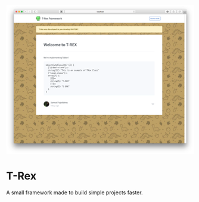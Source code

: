 ![Screenshot](https://github.com/samuelfaj/T-Rex/raw/master/screenshot.png?raw=true "T-Rex")

# T-Rex
A small framework made to build simple projects faster.
